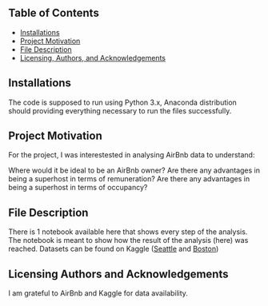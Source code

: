 ## Table of Contents
- [Installations](#installations)
- [Project Motivation](#project-motivation)
- [File Description](#file-description)
- [Licensing, Authors, and Acknowledgements](#licensing--authors--and-acknowledgements)

## Installations
The code is supposed to run using Python 3.x, Anaconda distribution should providing everything necessary to run the files successfully.

## Project Motivation
For the project, I was interestested in analysing AirBnb data to understand:

Where would it be ideal to be an AirBnb owner?
Are there any advantages in being a superhost in terms of remuneration?
Are there any advantages in being a superhost in terms of occupancy?

## File Description
There is 1 notebook available here that shows every step of the analysis. The notebook is meant to show how the result of the analysis (here) was reached.
Datasets can be found on Kaggle ([Seattle](kaggle.com/airbnb/seattle/data#) and [Boston](https://www.kaggle.com/airbnb/boston))

## Licensing Authors and Acknowledgements
I am grateful to AirBnb and Kaggle for data availability.
